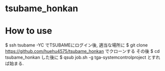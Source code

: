 # tsubame_honkan

# How to use
 $ ssh tsubame -YC
 でTSUBAMEにログイン後,
 適当な場所に
 $ git clone https://github.com/huehu4575/tsubame_honkan
 でクローンする
 その後
 $ cd tsubame_honkan
 した後に
 $ qsub job.sh -g tga-systemcontrolproject
 とすれば始まる.
